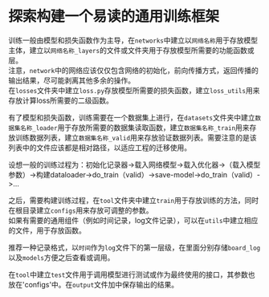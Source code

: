探索构建一个易读的通用训练框架
===
训练一般由模型和损失函数作为主导，在`networks`中建立以`网络名称`用于存放模型主体，建立以`网络名称_layers`的文件或文件夹用于存放模型所需要的功能函数或层。<br>
注意，`network`中的网络应该仅仅包含网络的初始化，前向传播方式，返回传播的输出结果，尽可能剥离其他多余的操作。<br>
在`losses`文件夹中建立`loss.py`存放模型所需要的损失函数，建立`loss_utils`用来存放计算loss所需要的二级函数。

有了模型和损失函数，训练需要在一个数据集上进行，在`datasets`文件夹中建立`数据集名称_loader`用于存放所需要的数据集读取函数，建立`数据集名称_train`用来存放训练数据列表，建立`数据集名称_valid`用来存放验证数据列表。需要注意的是该列表中的文件应该都是相对路径，以适应工程的迁移使用。

设想一般的训练过程为：初始化记录器->载入网络模型->载入优化器->（载入模型参数）->构建dataloader->do_train（valid）->save-model->do_train（valid）->...

之后，需要构建训练过程，在`tool`文件夹中建立`train`用于存放训练的方法，同时在根目录建立`configs`用来存放可调整的参数。<br>
如果有需要的通用组件（例如时间记录，log文件记录），可以在`utils`中建立相应的文件，用于存放函数。

推荐一种记录格式，以`时间`作为`log`文件下的第一层级，在里面分别存储`board_log`以及`models`方便之后查看或调用。<br>

在`tool`中建立`test`文件用于调用模型进行测试或作为最终使用的接口，其参数也放在'configs'中。在`output`文件加中保存输出的结果。<br>

